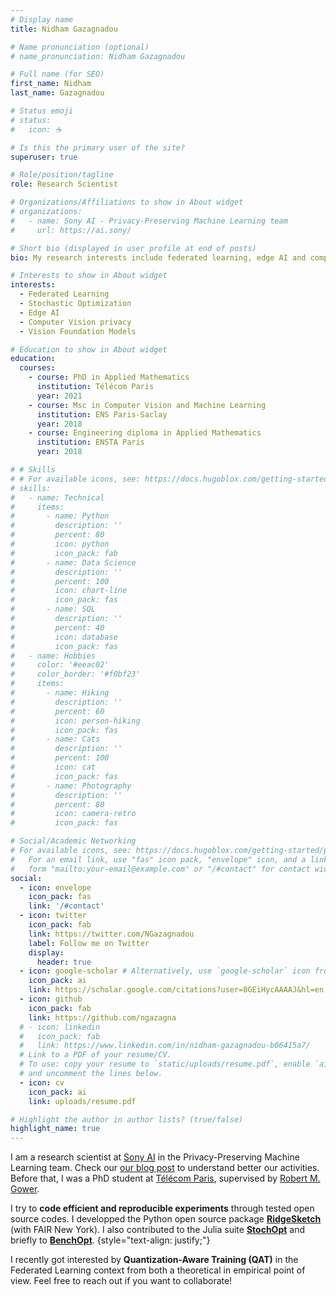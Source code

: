 ```yaml
---
# Display name
title: Nidham Gazagnadou

# Name pronunciation (optional)
# name_pronunciation: Nidham Gazagnadou

# Full name (for SEO)
first_name: Nidham
last_name: Gazagnadou

# Status emoji
# status:
#   icon: ☕️

# Is this the primary user of the site?
superuser: true

# Role/position/tagline
role: Research Scientist

# Organizations/Affiliations to show in About widget
# organizations:
#   - name: Sony AI - Privacy-Preserving Machine Learning team
#     url: https://ai.sony/

# Short bio (displayed in user profile at end of posts)
bio: My research interests include federated learning, edge AI and computer vision privacy.

# Interests to show in About widget
interests:
  - Federated Learning
  - Stochastic Optimization
  - Edge AI
  - Computer Vision privacy
  - Vision Foundation Models

# Education to show in About widget
education:
  courses:
    - course: PhD in Applied Mathematics
      institution: Télécom Paris
      year: 2021
    - course: Msc in Computer Vision and Machine Learning
      institution: ENS Paris-Saclay
      year: 2018
    - course: Engineering diploma in Applied Mathematics
      institution: ENSTA Paris
      year: 2018

# # Skills
# # For available icons, see: https://docs.hugoblox.com/getting-started/page-builder/#icons
# skills:
#   - name: Technical
#     items:
#       - name: Python
#         description: ''
#         percent: 80
#         icon: python
#         icon_pack: fab
#       - name: Data Science
#         description: ''
#         percent: 100
#         icon: chart-line
#         icon_pack: fas
#       - name: SQL
#         description: ''
#         percent: 40
#         icon: database
#         icon_pack: fas
#   - name: Hobbies
#     color: '#eeac02'
#     color_border: '#f0bf23'
#     items:
#       - name: Hiking
#         description: ''
#         percent: 60
#         icon: person-hiking
#         icon_pack: fas
#       - name: Cats
#         description: ''
#         percent: 100
#         icon: cat
#         icon_pack: fas
#       - name: Photography
#         description: ''
#         percent: 80
#         icon: camera-retro
#         icon_pack: fas

# Social/Academic Networking
# For available icons, see: https://docs.hugoblox.com/getting-started/page-builder/#icons
#   For an email link, use "fas" icon pack, "envelope" icon, and a link in the
#   form "mailto:your-email@example.com" or "/#contact" for contact widget.
social:
  - icon: envelope
    icon_pack: fas
    link: '/#contact'
  - icon: twitter
    icon_pack: fab
    link: https://twitter.com/NGazagnadou
    label: Follow me on Twitter
    display:
      header: true
  - icon: google-scholar # Alternatively, use `google-scholar` icon from `ai` icon pack
    icon_pack: ai
    link: https://scholar.google.com/citations?user=8GEiHycAAAAJ&hl=en
  - icon: github
    icon_pack: fab
    link: https://github.com/ngazagna
  # - icon: linkedin
  #   icon_pack: fab
  #   link: https://www.linkedin.com/in/nidham-gazagnadou-b06415a7/
  # Link to a PDF of your resume/CV.
  # To use: copy your resume to `static/uploads/resume.pdf`, enable `ai` icons in `params.yaml`,
  # and uncomment the lines below.
  - icon: cv
    icon_pack: ai
    link: uploads/resume.pdf

# Highlight the author in author lists? (true/false)
highlight_name: true
---
```


I am a research scientist at [Sony AI](https://ai.sony/) in the Privacy-Preserving Machine Learning team. Check our [our blog post](https://ai.sony/blog/blog-035/) to understand better our activities. 
Before that, I was a PhD student at [Télécom Paris](https://www.telecom-paris.fr/), supervised by [Robert M. Gower](https://gowerrobert.github.io/).

I try to **code efficient and reproducible experiments** through tested open source codes.
I developped the Python open source package **[RidgeSketch](https://github.com/facebookresearch/RidgeSketch)** (with FAIR New York).
I also contributed to the Julia suite **[StochOpt](https://github.com/gowerrobert/StochOpt.jl)** and briefly to **[BenchOpt](https://github.com/benchopt/benchOpt)**.
{style="text-align: justify;"}

I recently got interested by **Quantization-Aware Training (QAT)** in the Federated Learning context from both a theoretical in empirical point of view. Feel free to reach out if you want to collaborate!
